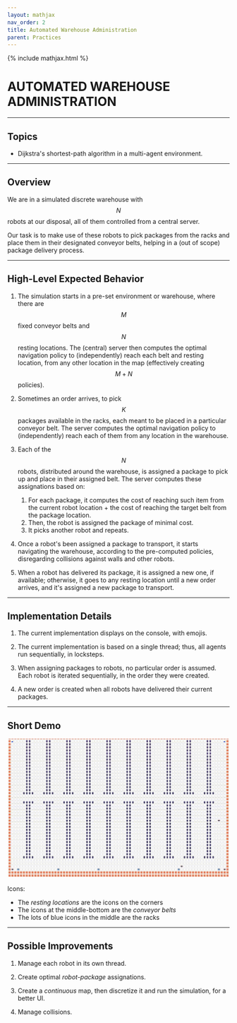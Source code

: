 ```yaml
---
layout: mathjax
nav_order: 2
title: Automated Warehouse Administration
parent: Practices
---
```

{% include mathjax.html %}
# AUTOMATED WAREHOUSE ADMINISTRATION


---
## Topics

* Dijkstra's shortest-path algorithm in a multi-agent environment.


---
## Overview


We are in a simulated discrete warehouse with $$N$$ robots at our disposal, all of  them controlled
from a central server.

Our task is to make use of these robots to pick packages from the racks and place them in their
designated conveyor belts, helping in a (out of scope) package delivery process.


---
## High-Level Expected Behavior


1. The simulation starts in a pre-set environment or warehouse, where there are $$M$$ fixed
   conveyor belts and $$N$$ resting locations. The (central) server then computes the optimal
   navigation policy to (independently) reach each belt and resting location, from any other
   location in the map (effectively creating $$M + N$$ policies).

2. Sometimes an order arrives, to pick $$K$$ packages available in the racks, each meant to be
   placed in a particular conveyor  belt. The  server computes the optimal navigation policy to
   (independently) reach each of them from any location in the warehouse.  

3. Each of the $$N$$ robots, distributed around the warehouse, is assigned a package to pick up
   and place in their assigned belt. The server computes these assignations based on:
   1. For each package, it computes the cost of reaching such item from the
     current robot location + the cost of reaching the target belt from the
     package location.
   2. Then, the robot is assigned the package of minimal cost.
   3. It picks another robot and repeats.

4. Once a robot's been assigned a package to transport, it starts navigating the warehouse,
   according to the pre-computed policies, disregarding collisions against walls and other robots.

5. When a robot has delivered its package, it is assigned a new one, if available; otherwise, it
   goes to any resting location until a new order arrives, and it's assigned a new package to
   transport.


---
## Implementation Details

1. The current implementation displays on the console, with emojis.
   
2. The current implementation is based on a single thread; thus, all agents run sequentially, in
   locksteps.

3. When assigning packages to robots, no particular order is assumed. Each robot is iterated
   sequentially, in the order they were created.

4. A new order is created when all robots have delivered their current packages.


---
## Short Demo

<img src="demo.gif">

Icons:
* The *resting locations* are the icons on the corners
* The icons at the middle-bottom are the *conveyor belts*
* The lots of blue icons in the middle are the racks


---
## Possible Improvements

1. Manage each robot in its own thread.

2. Create optimal *robot-package* assignations.

3. Create a *continuous* map, then discretize it and run the simulation, for a better UI.

4. Manage collisions.